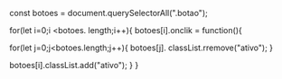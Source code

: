const botoes = document.querySelectorAll(".botao");

for(let i=0;i <botoes. length;i++){ botoes[i].onclik = function(){

 for(let j=0;j<botoes.length;j++){
    botoes[j]. classList.rremove("ativo");
}

 botoes[i].classList.add("ativo");
} }